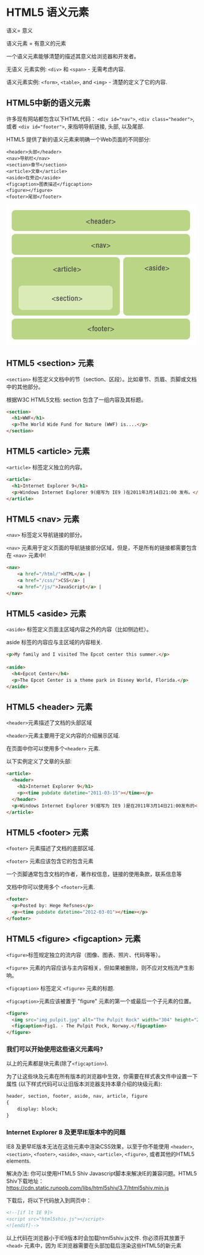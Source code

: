 # HTML5 语义元素

语义= 意义

语义元素 = 有意义的元素

一个语义元素能够清楚的描述其意义给浏览器和开发者。

无语义 元素实例: `<div>` 和 `<span>` - 无需考虑内容.

语义元素实例: `<form>`, `<table>`, and `<img>` - 清楚的定义了它的内容.

## HTML5中新的语义元素

许多现有网站都包含以下HTML代码： `<div id="nav">`, `<div class="header">`, 或者 `<div id="footer">`, 来指明导航链接, 头部, 以及尾部.

HTML5 提供了新的语义元素来明确一个Web页面的不同部分:

```hmtl
<header>头部</header>
<nav>导航栏</nav>
<section>章节</section>
<article>文章</article>
<aside>在旁边</aside>
<figcaption>图表描述</figcaption>
<figure></figure>
<footer>尾部</footer>
```

![html](./img/html5.jpg)

## HTML5 &lt;section&gt; 元素

`<section>` 标签定义文档中的节（section、区段）。比如章节、页眉、页脚或文档中的其他部分。

根据W3C HTML5文档: section 包含了一组内容及其标题。

```html
<section>
  <h1>WWF</h1>
  <p>The World Wide Fund for Nature (WWF) is....</p>
</section>
```

## HTML5 &lt;article&gt; 元素

`<article>` 标签定义独立的内容。

```html
<article>
  <h1>Internet Explorer 9</h1>
  <p>Windows Internet Explorer 9(缩写为 IE9 )在2011年3月14日21:00 发布。</p>
</article>
```

## HTML5 &lt;nav&gt; 元素

`<nav>` 标签定义导航链接的部分。

`<nav>` 元素用于定义页面的导航链接部分区域，但是，不是所有的链接都需要包含在 `<nav>` 元素中! 

```html
<nav>
    <a href="/html/">HTML</a> |
    <a href="/css/">CSS</a> |
    <a href="/js/">JavaScript</a> |
</nav>
```

## HTML5 &lt;aside&gt; 元素

`<aside>` 标签定义页面主区域内容之外的内容（比如侧边栏）。

aside 标签的内容应与主区域的内容相关.

```html
<p>My family and I visited The Epcot center this summer.</p>

<aside>
  <h4>Epcot Center</h4>
  <p>The Epcot Center is a theme park in Disney World, Florida.</p>
</aside>
```

## HTML5 &lt;header&gt; 元素

`<header>`元素描述了文档的头部区域

`<header>`元素主要用于定义内容的介绍展示区域.

在页面中你可以使用多个`<header>` 元素.

以下实例定义了文章的头部:

```html
<article>
  <header>
    <h1>Internet Explorer 9</h1>
    <p><time pubdate datetime="2011-03-15"></time></p>
  </header>
  <p>Windows Internet Explorer 9(缩写为 IE9 )是在2011年3月14日21:00发布的</p>
</article>
```

## HTML5 &lt;footer&gt; 元素

`<footer>` 元素描述了文档的底部区域.

`<footer>` 元素应该包含它的包含元素

一个页脚通常包含文档的作者，著作权信息，链接的使用条款，联系信息等

文档中你可以使用多个 `<footer>`元素.

```html
<footer>
  <p>Posted by: Hege Refsnes</p>
  <p><time pubdate datetime="2012-03-01"></time></p>
</footer>
```
## HTML5 &lt;figure&gt; &lt;figcaption&gt; 元素

`<figure>`标签规定独立的流内容（图像、图表、照片、代码等等）。

`<figure>` 元素的内容应该与主内容相关，但如果被删除，则不应对文档流产生影响。

`<figcaption>` 标签定义 `<figure>` 元素的标题.

`<figcaption>`元素应该被置于 "figure" 元素的第一个或最后一个子元素的位置。

```html
<figure>
  <img src="img_pulpit.jpg" alt="The Pulpit Rock" width="304" height="228">
  <figcaption>Fig1. - The Pulpit Pock, Norway.</figcaption>
</figure>
```

### 我们可以开始使用这些语义元素吗?

以上的元素都是块元素(除了`<figcaption>`).

为了让这些块及元素在所有版本的浏览器中生效，你需要在样式表文件中设置一下属性 (以下样式代码可以让旧版本浏览器支持本章介绍的块级元素):

```html
header, section, footer, aside, nav, article, figure
{
    display: block;
} 
```

### Internet Explorer 8 及更早IE版本中的问题

IE8 及更早IE版本无法在这些元素中渲染CSS效果，以至于你不能使用 `<header>`, `<section>`, `<footer>`, `<aside>`, `<nav>`, `<article>`, `<figure>`, 或者其他的HTML5 elements.

解决办法: 你可以使用HTML5 Shiv Javascript脚本来解决IE的兼容问题。HTML5 Shiv下载地址：<a href="https://cdn.static.runoob.com/libs/html5shiv/3.7/html5shiv.min.js" target="_blank">https://cdn.static.runoob.com/libs/html5shiv/3.7/html5shiv.min.js</a>

下载后，将以下代码放入到网页中：

```html
<!--[if lt IE 9]>
<script src="html5shiv.js"></script>
<![endif]--> 
```

以上代码在浏览器小于IE9版本时会加载html5shiv.js文件. 你必须将其放置于`<head>` 元素中，因为 IE浏览器需要在头部加载后渲染这些HTML5的新元素



